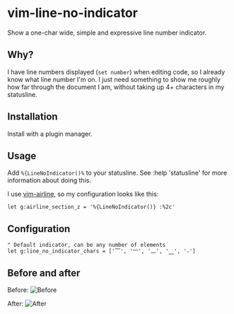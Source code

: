 # vim-line-no-indicator

Show a one-char wide, simple and expressive line number indicator.

## Why?

I have line numbers displayed (`set number`) when editing code, so I already know what line number I'm on. I just need something to show me roughly how far through the document I am, without taking up 4+ characters in my statusline.

## Installation

Install with a plugin manager.

## Usage

Add `%{LineNoIndicator()%` to your statusline.  See :help 'statusline' for more information about doing this.

I use [vim-airline](https://github.com/vim-airline/vim-airline/), so my configuration looks like this:

```vim
let g:airline_section_z = '%{LineNoIndicator()} :%2c'
```

## Configuration

```vim
" Default indicator, can be any number of elements
let g:line_no_indicator_chars = ['⎺', '⎻', '⎼', '⎽', '⎯']
```

## Before and after

Before:
![Before](https://imgur.com/uzfI76T)

After:
![After](https://imgur.com/2qy4cOX)

